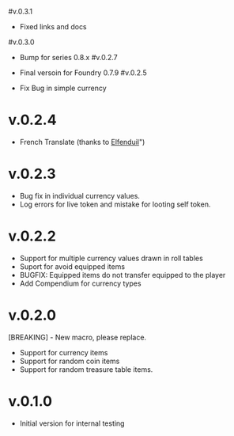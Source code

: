 #v.0.3.1

* Fixed links and docs

#v.0.3.0

* Bump for series 0.8.x
#v.0.2.7

* Final versoin for Foundry 0.7.9
#v.0.2.5

* Fix Bug in simple currency

# v.0.2.4

* French Translate (thanks to <a href="https://github.com/Elfenduil">Elfenduil</a>")

# v.0.2.3

* Bug fix in individual currency values.
* Log errors for live token and mistake for looting self token.

# v.0.2.2

* Support for multiple currency values drawn in roll tables
* Suport for avoid equipped items
* BUGFIX: Equipped items do not transfer equipped to the player
* Add Compendium for currency types

# v.0.2.0

[BREAKING] - New macro, please replace.

* Support for currency items
* Support for random coin items
* Support for random treasure table items.

# v.0.1.0

* Initial version for internal testing